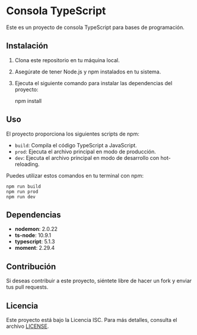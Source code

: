 # Consola TypeScript

Este es un proyecto de consola TypeScript para bases de programación.

## Instalación

1. Clona este repositorio en tu máquina local.
2. Asegúrate de tener Node.js y npm instalados en tu sistema.
3. Ejecuta el siguiente comando para instalar las dependencias del proyecto:

    npm install


## Uso

El proyecto proporciona los siguientes scripts de npm:

- `build`: Compila el código TypeScript a JavaScript.
- `prod`: Ejecuta el archivo principal en modo de producción.
- `dev`: Ejecuta el archivo principal en modo de desarrollo con hot-reloading.

Puedes utilizar estos comandos en tu terminal con npm:

    npm run build
    npm run prod
    npm run dev

## Dependencias

- **nodemon**: 2.0.22
- **ts-node**: 10.9.1
- **typescript**: 5.1.3
- **moment**: 2.29.4

## Contribución

Si deseas contribuir a este proyecto, siéntete libre de hacer un fork y enviar tus pull requests.

## Licencia

Este proyecto está bajo la Licencia ISC. Para más detalles, consulta el archivo [LICENSE](LICENSE).
